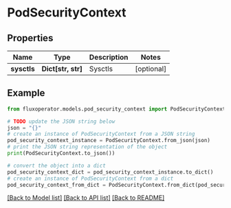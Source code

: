 # PodSecurityContext


## Properties

Name | Type | Description | Notes
------------ | ------------- | ------------- | -------------
**sysctls** | **Dict[str, str]** | Sysctls | [optional] 

## Example

```python
from fluxoperator.models.pod_security_context import PodSecurityContext

# TODO update the JSON string below
json = "{}"
# create an instance of PodSecurityContext from a JSON string
pod_security_context_instance = PodSecurityContext.from_json(json)
# print the JSON string representation of the object
print(PodSecurityContext.to_json())

# convert the object into a dict
pod_security_context_dict = pod_security_context_instance.to_dict()
# create an instance of PodSecurityContext from a dict
pod_security_context_from_dict = PodSecurityContext.from_dict(pod_security_context_dict)
```
[[Back to Model list]](../README.md#documentation-for-models) [[Back to API list]](../README.md#documentation-for-api-endpoints) [[Back to README]](../README.md)



